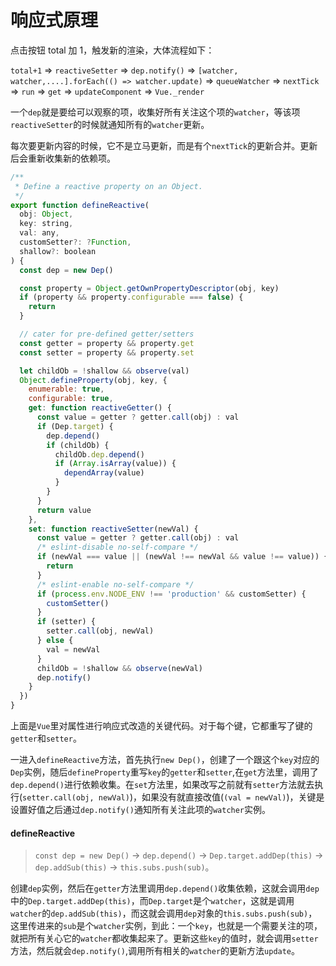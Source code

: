 # 响应式原理

点击按钮 total 加 1，触发新的渲染，大体流程如下：

`total+1` => `reactiveSetter` => `dep.notify()` => `[watcher, watcher,....].forEach(() => watcher.update)` => `queueWatcher` => `nextTick` => `run` => `get` => `updateComponent` => `Vue._render`

一个`dep`就是要给可以观察的项，收集好所有关注这个项的`watcher`，等该项`reactiveSetter`的时候就通知所有的`watcher`更新。

每次要更新内容的时候，它不是立马更新，而是有个`nextTick`的更新合并。更新后会重新收集新的依赖项。

```js
/**
 * Define a reactive property on an Object.
 */
export function defineReactive(
  obj: Object,
  key: string,
  val: any,
  customSetter?: ?Function,
  shallow?: boolean
) {
  const dep = new Dep()

  const property = Object.getOwnPropertyDescriptor(obj, key)
  if (property && property.configurable === false) {
    return
  }

  // cater for pre-defined getter/setters
  const getter = property && property.get
  const setter = property && property.set

  let childOb = !shallow && observe(val)
  Object.defineProperty(obj, key, {
    enumerable: true,
    configurable: true,
    get: function reactiveGetter() {
      const value = getter ? getter.call(obj) : val
      if (Dep.target) {
        dep.depend()
        if (childOb) {
          childOb.dep.depend()
          if (Array.isArray(value)) {
            dependArray(value)
          }
        }
      }
      return value
    },
    set: function reactiveSetter(newVal) {
      const value = getter ? getter.call(obj) : val
      /* eslint-disable no-self-compare */
      if (newVal === value || (newVal !== newVal && value !== value)) {
        return
      }
      /* eslint-enable no-self-compare */
      if (process.env.NODE_ENV !== 'production' && customSetter) {
        customSetter()
      }
      if (setter) {
        setter.call(obj, newVal)
      } else {
        val = newVal
      }
      childOb = !shallow && observe(newVal)
      dep.notify()
    }
  })
}
```

上面是`Vue`里对属性进行响应式改造的关键代码。对于每个键，它都重写了键的`getter`和`setter`。

一进入`defineReactive`方法，首先执行`new Dep()`，创建了一个跟这个`key`对应的`Dep`实例，随后`defineProperty`重写`key`的`getter`和`setter`,在`get`方法里，调用了`dep.depend()`进行依赖收集。在`set`方法里，如果改写之前就有`setter`方法就去执行(`setter.call(obj, newVal)`)，如果没有就直接改值(`(val = newVal)`)，关键是设置好值之后通过`dep.notify()`通知所有关注此项的`watcher`实例。

#### defineReactive

> `const dep = new Dep()` -> `dep.depend()` -> `Dep.target.addDep(this)` -> `dep.addSub(this)` -> `this.subs.push(sub)`。

创建`dep`实例，然后在`getter`方法里调用`dep.depend()`收集依赖，这就会调用`dep`中的`Dep.target.addDep(this)`，而`Dep.target`是个`watcher`，这就是调用`watcher`的`dep.addSub(this)`，而这就会调用`dep`对象的`this.subs.push(sub)`，这里传进来的`sub`是个`watcher`实例，到此：一个`key`，也就是一个需要关注的项，就把所有关心它的`watcher`都收集起来了。更新这些`key`的值时，就会调用`setter`方法，然后就会`dep.notify()`,调用所有相关的`watcher`的更新方法`update`。
